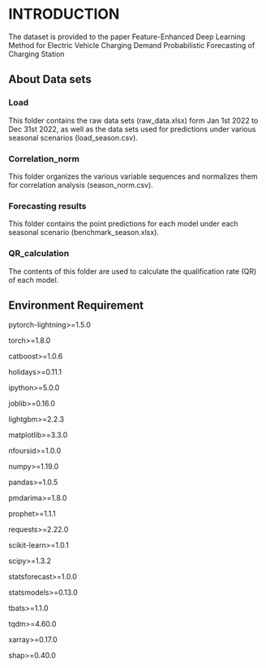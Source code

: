 # INTRODUCTION
The dataset is provided to the paper Feature-Enhanced Deep Learning Method for Electric Vehicle Charging Demand Probabilistic Forecasting of Charging Station

## About Data sets

### Load
This folder contains the raw data sets (raw_data.xlsx) form Jan 1st 2022 to Dec 31st 2022, as well as the data sets used for predictions under various seasonal scenarios (load_season.csv).

### Correlation_norm
This folder organizes the various variable sequences and normalizes them for correlation analysis (season_norm.csv).

### Forecasting results
This folder contains the point predictions for each model under each seasonal scenario (benchmark_season.xlsx).

### QR_calculation
The contents of this folder are used to calculate the qualification rate (QR) of each model.

## Environment Requirement
pytorch-lightning>=1.5.0

torch>=1.8.0

catboost>=1.0.6

holidays>=0.11.1

ipython>=5.0.0

joblib>=0.16.0

lightgbm>=2.2.3

matplotlib>=3.3.0

nfoursid>=1.0.0

numpy>=1.19.0

pandas>=1.0.5

pmdarima>=1.8.0

prophet>=1.1.1

requests>=2.22.0

scikit-learn>=1.0.1

scipy>=1.3.2

statsforecast>=1.0.0

statsmodels>=0.13.0

tbats>=1.1.0

tqdm>=4.60.0

xarray>=0.17.0

shap>=0.40.0
